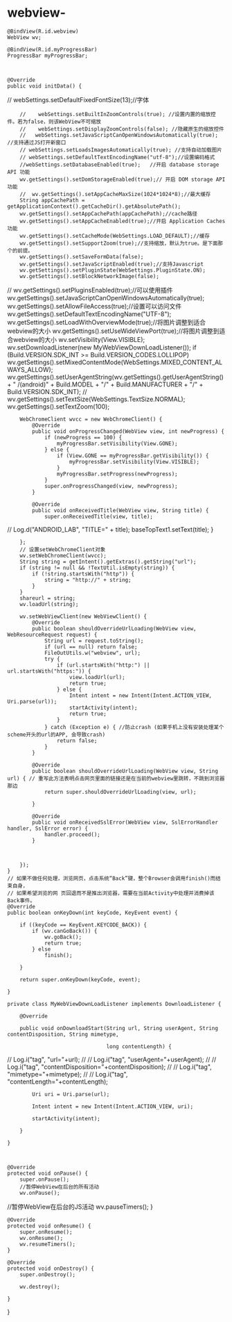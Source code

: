 # webview-


    @BindView(R.id.webview)
    WebView wv;
 
    @BindView(R.id.myProgressBar)
    ProgressBar myProgressBar;



    @Override
    public void initData() {
//        webSettings.setDefaultFixedFontSize(13);//字体

        //    webSettings.setBuiltInZoomControls(true); //设置内置的缩放控件。若为false，则该WebView不可缩放
        //    webSettings.setDisplayZoomControls(false); //隐藏原生的缩放控件
        //   webSettings.setJavaScriptCanOpenWindowsAutomatically(true); //支持通过JS打开新窗口 
        // webSettings.setLoadsImagesAutomatically(true); //支持自动加载图片
        // webSettings.setDefaultTextEncodingName("utf-8");//设置编码格式
        //webSettings.setDatabaseEnabled(true);   //开启 database storage API 功能
        wv.getSettings().setDomStorageEnabled(true);// 开启 DOM storage API 功能
        //  wv.getSettings().setAppCacheMaxSize(1024*1024*8);//最大缓存
        String appCachePath = getApplicationContext().getCacheDir().getAbsolutePath();
        wv.getSettings().setAppCachePath(appCachePath);//cache路径
        wv.getSettings().setAppCacheEnabled(true);//开启 Application Caches 功能
        wv.getSettings().setCacheMode(WebSettings.LOAD_DEFAULT);//缓存
        wv.getSettings().setSupportZoom(true);//支持缩放，默认为true。是下面那个的前提。
        wv.getSettings().setSaveFormData(false);
        wv.getSettings().setJavaScriptEnabled(true);//支持Javascript
        wv.getSettings().setPluginState(WebSettings.PluginState.ON);
        wv.getSettings().setBlockNetworkImage(false);
//        wv.getSettings().setPluginsEnabled(true);//可以使用插件
        wv.getSettings().setJavaScriptCanOpenWindowsAutomatically(true);
        wv.getSettings().setAllowFileAccess(true);//设置可以访问文件 
        wv.getSettings().setDefaultTextEncodingName("UTF-8");
        wv.getSettings().setLoadWithOverviewMode(true);//将图片调整到适合webview的大小 
        wv.getSettings().setUseWideViewPort(true);//将图片调整到适合webview的大小 
        wv.setVisibility(View.VISIBLE);
        wv.setDownloadListener(new MyWebViewDownLoadListener());
        if (Build.VERSION.SDK_INT >= Build.VERSION_CODES.LOLLIPOP)
            wv.getSettings().setMixedContentMode(WebSettings.MIXED_CONTENT_ALWAYS_ALLOW);
        wv.getSettings().setUserAgentString(wv.getSettings().getUserAgentString() + " /(android)" + Build.MODEL + "/" + Build.MANUFACTURER + "/" + Build.VERSION.SDK_INT);
//        wv.getSettings().setTextSize(WebSettings.TextSize.NORMAL);
        wv.getSettings().setTextZoom(100);

        WebChromeClient wvcc = new WebChromeClient() {
            @Override
            public void onProgressChanged(WebView view, int newProgress) {
                if (newProgress == 100) {
                    myProgressBar.setVisibility(View.GONE);
                } else {
                    if (View.GONE == myProgressBar.getVisibility()) {
                        myProgressBar.setVisibility(View.VISIBLE);
                    }
                    myProgressBar.setProgress(newProgress);
                }
                super.onProgressChanged(view, newProgress);
            }

            @Override
            public void onReceivedTitle(WebView view, String title) {
                super.onReceivedTitle(view, title);
//                Log.d("ANDROID_LAB", "TITLE=" + title);
                baseTopText1.setText(title);
            }

        };
        // 设置setWebChromeClient对象  
        wv.setWebChromeClient(wvcc);
        String string = getIntent().getExtras().getString("url");
        if (string != null && !TextUtil.isEmpty(string)) {
            if (!string.startsWith("http")) {
                string = "http://" + string;
            }
        }
        shareurl = string;
        wv.loadUrl(string);

        wv.setWebViewClient(new WebViewClient() {
            @Override
            public boolean shouldOverrideUrlLoading(WebView view, WebResourceRequest request) {
                String url = request.toString();
                if (url == null) return false;
                FileOutUtils.w("webview", url);
                try {
                    if (url.startsWith("http:") || url.startsWith("https:")) {
                        view.loadUrl(url);
                        return true;
                    } else {
                        Intent intent = new Intent(Intent.ACTION_VIEW, Uri.parse(url));
                        startActivity(intent);
                        return true;
                    }
                } catch (Exception e) { //防止crash (如果手机上没有安装处理某个scheme开头的url的APP, 会导致crash)
                    return false;
                }
            }

            @Override
            public boolean shouldOverrideUrlLoading(WebView view, String url) { // 重写此方法表明点击网页里面的链接还是在当前的webview里跳转，不跳到浏览器那边
                return super.shouldOverrideUrlLoading(view, url);

            }

            @Override
            public void onReceivedSslError(WebView view, SslErrorHandler handler, SslError error) {
                handler.proceed();
            }
         


        });
    }
    // 如果不做任何处理，浏览网页，点击系统“Back”键，整个Browser会调用finish()而结束自身，  
    // 如果希望浏览的网 页回退而不是推出浏览器，需要在当前Activity中处理并消费掉该Back事件。   
    @Override
    public boolean onKeyDown(int keyCode, KeyEvent event) {

        if ((keyCode == KeyEvent.KEYCODE_BACK)) {
            if (wv.canGoBack()) {
                wv.goBack();
                return true;
            } else
                finish();

        }

        return super.onKeyDown(keyCode, event);

    }

    private class MyWebViewDownLoadListener implements DownloadListener {

        @Override

        public void onDownloadStart(String url, String userAgent, String contentDisposition, String mimetype,

                                    long contentLength) {

//            Log.i("tag", "url="+url);
//
//            Log.i("tag", "userAgent="+userAgent);
//
//            Log.i("tag", "contentDisposition="+contentDisposition);
//
//            Log.i("tag", "mimetype="+mimetype);
//
//            Log.i("tag", "contentLength="+contentLength);

            Uri uri = Uri.parse(url);

            Intent intent = new Intent(Intent.ACTION_VIEW, uri);

            startActivity(intent);

        }

    }



    @Override
    protected void onPause() {
        super.onPause();
        //暂停WebView在后台的所有活动
        wv.onPause();
//暂停WebView在后台的JS活动
        wv.pauseTimers();
    }

    @Override
    protected void onResume() {
        super.onResume();
        wv.onResume();
        wv.resumeTimers();
    }

    @Override
    protected void onDestroy() {
        super.onDestroy();

        wv.destroy();

    }
}
